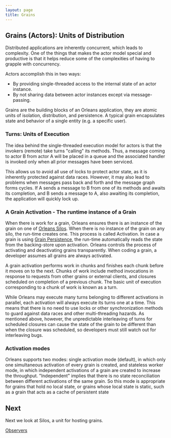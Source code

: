 ```yaml
---
layout: page
title: Grains
---
```



## Grains (Actors): Units of Distribution

Distributed applications are inherently concurrent, which leads to complexity. One of the things that makes the actor model special and productive is that it helps reduce some of the complexities of having to grapple with concurrency.

Actors accomplish this in two ways:

* By providing single-threaded access to the internal state of an actor instance.
* By not sharing data between actor instances except via message-passing.

Grains are the building blocks of an Orleans application, they are atomic units of isolation, distribution, and persistence.
A typical grain encapsulates state and behavior of a single entity (e.g. a specific user).

### Turns: Units of Execution

The idea behind the single-threaded execution model for actors is that the invokers (remote) take turns "calling" its methods. Thus, a message coming to actor B from actor A will be placed in a queue and the associated handler is invoked only when all prior messages have been serviced.

This allows us to avoid all use of locks to protect actor state, as it is inherently protected against data races. However, it may also lead to problems when messages pass back and forth and the message graph forms cycles. If A sends a message to B from one of its methods and awaits its completion, and B sends a message to A, also awaiting its completion, the application will quickly lock up.

### A Grain Activation - The runtime instance of a Grain

When there is work for a grain, Orleans ensures there is an instance of the grain on one of [Orleans Silos](Silos.md). When there is no instance of the grain on any silo, the run-time creates one. This process is called Activation. In case a grain is using [Grain Persistence](Grain-Persistence.md), the run-time automatically reads the state from the backing-store upon activation. 
Orleans controls the process of activating and deactivating grains transparently. When coding a grain, a developer assumes all grains are always activated.

A grain activation performs work in chunks and finishes each chunk before it moves on to the next. Chunks of work include method invocations in response to requests from other grains or external clients, and closures scheduled on completion of a previous chunk. The basic unit of execution corresponding to a chunk of work is known as a turn.

While Orleans may execute many turns belonging to different activations in parallel, each activation will always execute its turns one at a time. This means that there is no need to use locks or other synchronization methods to guard against data races and other multi-threading hazards. As mentioned above, however, the unpredictable interleaving of turns for scheduled closures can cause the state of the grain to be different than when the closure was scheduled, so developers must still watch out for interleaving bugs.

### Activation modes

Orleans supports two modes: single activation mode (default), in which only one simultaneous activation of every grain is created, and stateless worker mode, in which independent activations of a grain are created to increase the throughput.
"Independent" implies that there is no state reconciliation between different activations of the same grain.
So this mode is appropriate for grains that hold no local state, or grains whose local state is static, such as a grain that acts as a cache of persistent state

## Next
Next we look at Silos, a unit for hosting grains.

[Observers](Observers.md)
